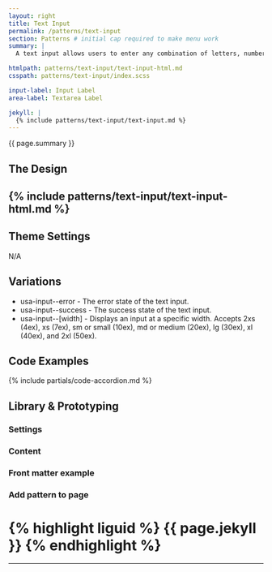 ```yaml
---
layout: right
title: Text Input
permalink: /patterns/text-input
section: Patterns # initial cap required to make menu work
summary: |
  A text input allows users to enter any combination of letters, numbers, or symbols. Text input boxes can span single or multiple lines. Please review the <a href="https://designsystem.digital.gov/components/text-input/">USWDS: Text Input</a> for more information on how to use this component.

htmlpath: patterns/text-input/text-input-html.md
csspath: patterns/text-input/index.scss

input-label: Input Label
area-label: Textarea Label

jekyll: |
  {% include patterns/text-input/text-input.md %}
---
```

{{ page.summary }}

## The Design
{% include patterns/text-input/text-input-html.md %}
---

## Theme Settings
N/A

## Variations
- usa-input--error - The error state of the text input.
- usa-input--success - The success state of the text input.
- usa-input--[width] - Displays an input at a specific width. Accepts 2xs (4ex), xs (7ex), sm or small (10ex), md or medium (20ex), lg (30ex), xl (40ex), and 2xl (50ex).

## Code Examples
{% include partials/code-accordion.md %}

## Library & Prototyping


### Settings


### Content


### Front matter example


### Add pattern to page
{% highlight liguid %}
  {{ page.jekyll }}
{% endhighlight %}
=======
---
